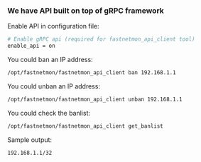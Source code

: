 ### We have API built on top of gRPC framework

Enable API in configuration file:
```bash
# Enable gRPC api (required for fastnetmon_api_client tool)
enable_api = on
```

You could ban an IP address:
```bash
/opt/fastnetmon/fastnetmon_api_client ban 192.168.1.1
```

You could unban an IP address:
```bash
/opt/fastnetmon/fastnetmon_api_client unban 192.168.1.1
```

You could check the banlist:
```bash
/opt/fastnetmon/fastnetmon_api_client get_banlist
```

Sample output:
```bash
192.168.1.1/32
```

